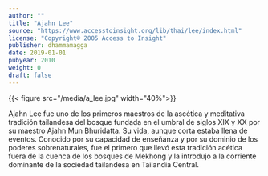 ```yaml
---
author: ""
title: "Ajahn Lee"
source: "https://www.accesstoinsight.org/lib/thai/lee/index.html"
license: "Copyright© 2005 Access to Insight"
publisher: dhammamagga
date: 2019-01-01
pubyear: 2010 
weight: 0
draft: false
---
```

{{< figure src="/media/a_lee.jpg" width="40%">}}


Ajahn Lee fue uno de los primeros maestros de la ascética y meditativa tradición tailandesa del bosque fundada en el umbral de siglos XIX y XX por su maestro Ajahn Mun Bhuridatta. Su vida, aunque corta estaba llena de eventos. Conocido por su capacidad de enseñanza y por su dominio de los poderes sobrenaturales, fue el primero que llevó esta tradición acética fuera de la cuenca de los bosques de Mekhong y la introdujo a la corriente dominante de la sociedad tailandesa en Tailandia Central.